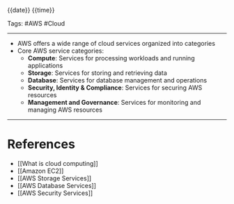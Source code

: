 {{date}} {{time}}

Tags: #AWS #Cloud

---

- AWS offers a wide range of cloud services organized into categories
- Core AWS service categories:
  - **Compute**: Services for processing workloads and running applications
  - **Storage**: Services for storing and retrieving data
  - **Database**: Services for database management and operations
  - **Security, Identity & Compliance**: Services for securing AWS resources
  - **Management and Governance**: Services for monitoring and managing AWS resources

---

# References

- [[What is cloud computing]]
- [[Amazon EC2]]
- [[AWS Storage Services]]
- [[AWS Database Services]]
- [[AWS Security Services]]
